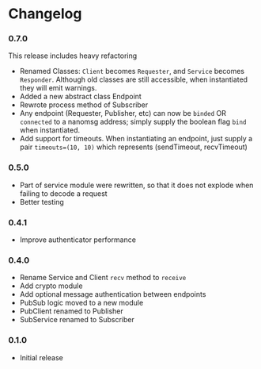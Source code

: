 Changelog
=========


### 0.7.0

This release includes heavy refactoring

* Renamed Classes: `Client` becomes `Requester`, and `Service` becomes `Responder`. Although old classes are still accessible, when instantiated they will emit warnings.
* Added a new abstract class Endpoint
* Rewrote process method of Subscriber
* Any endpoint (Requester, Publisher, etc) can now be `binded` OR `connected` to a nanomsg address; simply supply the boolean flag `bind` when instantiated.
* Add support for timeouts. When instantiating an endpoint, just supply a pair `timeouts=(10, 10)` which represents (sendTimeout, recvTimeout)


### 0.5.0

* Part of service module were rewritten, so that it does not explode when failing to decode a request
* Better testing


### 0.4.1

* Improve authenticator performance


### 0.4.0

* Rename Service and Client `recv` method to `receive`
* Add crypto module
* Add optional message authentication between endpoints
* PubSub logic moved to a new module
* PubClient renamed to Publisher
* SubService renamed to Subscriber

### 0.1.0

* Initial release